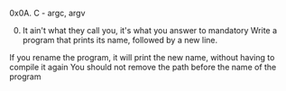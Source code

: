 0x0A. C - argc, argv

0. It ain't what they call you, it's what you answer to
mandatory
Write a program that prints its name, followed by a new line.

If you rename the program, it will print the new name, without having to compile it again
You should not remove the path before the name of the program


